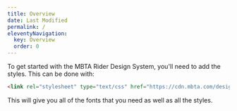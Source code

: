 ```yaml
---
title: Overview
date: Last Modified 
permalink: /
eleventyNavigation:
  key: Overview 
  order: 0
---
```


To get started with the MBTA Rider Design System, you'll need to add the styles. This can be done with:

```html
<link rel="stylesheet" type="text/css" href="https://cdn.mbta.com/design-system/v0/all.css" />
```

This will give you all of the fonts that you need as well as all the styles.

